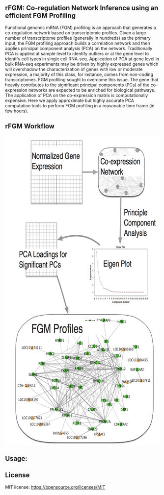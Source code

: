 rFGM: Co-regulation Network Inference using an efficient FGM Profiling
-----------

Functional genomic mRNA (FGM) profiling is an approach that generates a co-regulation network based on transcriptomic profiles. Given a large number of transcriptome profiles (generally in hundreds) as the primary input, the FGM profiling approach builds a correlation network and then applies principal component analysis (PCA) on the network. Traditionally PCA is applied at sample level to identify outliers or at the gene level to identify cell types in single cell RNA-seq. Application of PCA at gene level in bulk RNA-seq experiments may be driven by highly expressed genes which will overshadow the characterization of genes with low or moderate expression, a majority of this class, for instance, comes from non-coding transcriptomes. FGM profiling sought to overcome this issue. The gene that heavily contributes to the significant principal components (PCs) of the co-expression networks are expected to be enriched for biological pathways. The application of PCA on the co-expression matrix is computationally expensive. Here we apply approximate but highly accurate PCA computation tools to perform FGM profiling in a reasonable time frame (in few hours).


rFGM Workflow 
--------
<p align="center">
  <img src="figure/rfgm.png" width="701" height="1010" title="rFGM workflow">
</p>


Usage:
-------







 
License
--------
MIT license: https://opensource.org/licenses/MIT 
 
<br><br> 



